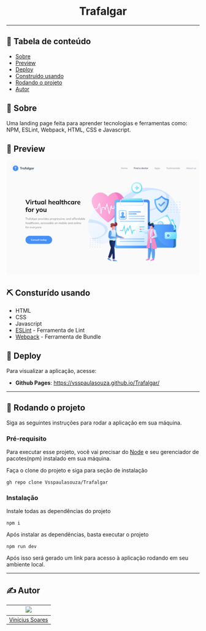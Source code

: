 <h1 align="center">Trafalgar</h1>

---

## 📝 Tabela de conteúdo
-   [Sobre](#about)
-   [Preview](#demo)
-   [Deploy](#deployment)
-   [Construído usando](#built_using)
-   [Rodando o projeto](#getting_started)
-   [Autor](#authors)

## 🧐 Sobre <a name = "about"></a>

Uma landing page feita para aprender tecnologias e ferramentas como: NPM, ESLint, Webpack, HTML, CSS e Javascript.

## 🎥 Preview <a name = "demo"></a>

![Trafalgar](img/preview.png)

## ⛏️ Consturído usando <a name = "built_using"></a>

-   HTML
-   CSS
-   Javascript
-   [ESLint](https://eslint.org/) - Ferramenta de Lint
-   [Webpack](https://webpack.js.org/) - Ferramenta de Bundle

## 🚀 Deploy <a name = "deployment"></a>

Para visualizar a aplicação, acesse:

-   **Github Pages**: https://vsspaulasouza.github.io/Trafalgar/

---

## 🏁 Rodando o projeto <a name = "getting_started"></a>

Siga as seguintes instruções para rodar a aplicação em sua máquina.

### Pré-requisito

Para executar esse projeto, você vai precisar do [Node](https://nodejs.org/pt-br/) e seu gerenciador de pacotes(npm) instalado em sua máquina.

Faça o clone do projeto e siga para seção de instalação

```
gh repo clone Vsspaulasouza/Trafalgar
```

### Instalação

Instale todas as dependências do projeto

```
npm i
```

Após instalar as dependências, basta executar o projeto

```
npm run dev
```

Após isso será gerado um link para acesso à aplicação rodando em seu ambiente local.

---

## ✍️ Autor <a name = "authors"></a>

| [<img src="https://avatars.githubusercontent.com/u/69551648?v=4" width=115>](https://github.com/Vsspaulasouza) |
| -------------------------------------------------------------------------------------------------------------- |
| [Vinícius Soares](https://github.com/Vsspaulasouza)
